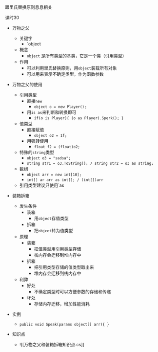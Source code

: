 
跟里氏替换原则息息相关

课时30

- 万物之父
	- 关键字
		- `object
	- 概念
		- `object` 是所有类型的基类，它是一个类（引用类型）
	- 作用
		- 可以利用里氏替换原则，用`object`装载所有对象
		- 可以用来表示不确定类型，作为函数参数
- 万物之父的使用
	- 引用类型
		- 直接`new`
			- `object o = new Player();`
		- 用`is as`来判断和转换即可
			- `if(o is Player){ (o as Player).Sperk(); }`
	- 值类型
		- 直接赋值
			- `object o2 = 1f;`
		- 用强转使用
			- `float f2 = (float)o2;`
	- 特殊的`string`类型
		- `object o3 = "sadsa";`
		- `string str1 = o3.ToString(); / string str2 = o3 as string;`
	- 数组
		- `object arr = new int[10];`
		- `int[] ar arr as int[]; / (int[])arr`
	- 引用类型建议只使用`as
- 装箱拆箱
	- 发生条件
		- 装箱
			- 用`object`存值类型
		- 拆箱
			- 把`objcet`转为值类型
	- 原理
		- 装箱
			- 把值类型用引用类型存储
			- 栈内存会迁移到堆内存中
		- 拆箱
			- 把引用类型存储的值类型取出来
			- 堆内存会迁移到栈内存中
	- 利弊
		- 好处
			- 不确定类型时可以方便参数的存储和传递
		- 坏处
			- 存储内存迁移，增加性能消耗
- 实例
	- `public void Speak(params object[] arr){ }`

- 知识点
	- ![[万物之父和装箱拆箱知识点.cs]]